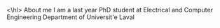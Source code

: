 
<\hl> About me 
I am a last year PhD student at Electrical and Computer Engineering Department of Universit\'e Laval

